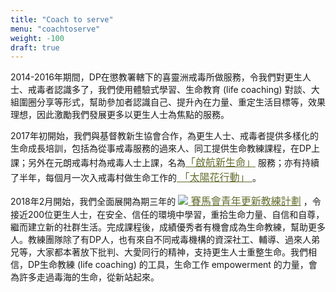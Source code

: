 ```yaml
---
title: "Coach to serve"
menu: "coachtoserve"
weight: -100
draft: true
---
```

<div style="font-size:14px">
<p>
2014-2016年期間，DP在懲教署轄下的喜靈洲戒毒所做服務，令我們對更生人士、戒毒者認識多了，我們使用體驗式學習、生命教育 (life coaching) 對談、大組圍圈分享等形式，幫助參加者認識自己、提升內在力量、重定生活目標等，效果理想，因此激勵我們發展更多以更生人士為焦點的服務。
</p>
<p>
2017年初開始，我們與基督教新生協會合作，為更生人士、戒毒者提供多樣化的生命成長培訓，包括為從事戒毒服務的過來人、同工提供生命教練課程，在DP上課；另外在元朗戒毒村為戒毒人士上課，名為<a href="" style="font-size:16px;color:#646C2E" target="blank">「啟航新生命」</a> 服務；亦有持續了半年，每個月一次入戒毒村做生命工作的<a href="" style="font-size:16px;color:#646C2E" target="blank"> 「太陽花行動」 </a>。
</p>
<p>
2018年2月開始，我們全面展開為期三年的 <a href="http://yrc.dreamspossible.hk" style="font-size:16px;color:#646C2E" target="blank"><img src="/img/course_icon.png"> 賽馬會青年更新教練計劃</a> ，令接近200位更生人士，在安全、信任的環境中學習，重拾生命力量、自信和自尊，繼而建立新的社群生活。完成課程後，成績優秀者有機會成為生命教練，幫助更多人。教練團隊除了有DP人，也有來自不同戒毒機構的資深社工、輔導、過來人弟兄等，大家都本著放下批判、大愛同行的精神，支持更生人士重整生命。我們相信，DP生命教練 (life coaching) 的工具，生命工作 empowerment 的力量，會為許多走過毒海的生命，從新站起來。
</p>
</div>
